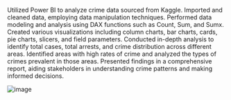 Utilized Power BI to analyze crime data sourced from Kaggle.
Imported and cleaned data, employing data manipulation techniques.
Performed data modeling and analysis using DAX functions such as Count, Sum, and Sumx.
Created various visualizations including column charts, bar charts, cards, pie charts, slicers, and field parameters.
Conducted in-depth analysis to identify total cases, total arrests, and crime distribution across different areas.
Identified areas with high rates of crime and analyzed the types of crimes prevalent in those areas.
Presented findings in a comprehensive report, aiding stakeholders in understanding crime patterns and making informed decisions.

![image](https://github.com/user-attachments/assets/59cf33fc-b2b1-4c7e-88ca-658f442b980b)
